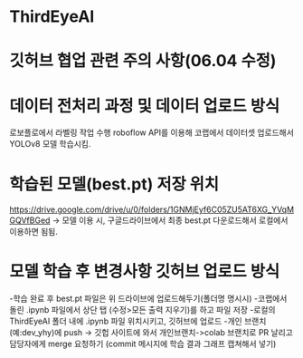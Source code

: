 # ThirdEyeAI

# 깃허브 협업 관련 주의 사항(06.04 수정)

# 데이터 전처리 과정 및 데이터 업로드 방식
로보플로에서 라벨링 작업 수행
roboflow API를 이용해 코랩에서 데이터셋 업로드해서 YOLOv8 모델 학습시킴.

# 학습된 모델(best.pt) 저장 위치
https://drive.google.com/drive/u/0/folders/1GNMjEyf6C05ZU5AT6XG_YVqMGQVfBGed
-> 모델 이용 시, 구글드라이브에서 최종 best.pt 다운로드해서 로컬에서 이용하면 됨됨.

# 모델 학습 후 변경사항 깃허브 업로드 방식
-학습 완료 후 best.pt 파일은 위 드라이브에 업로드해두기(폴더명 명시시)
-코랩에서 돌린 .ipynb 파일에서 상단 탭 (수정>모든 출력 지우기)를 하고 파일 저장
-로컬의 ThirdEyeAI 폴더 내에 .ipynb 파일 위치시키고, 깃허브에 업로드
-개인 브랜치(예:dev_yhy)에 push -> 깃헙 사이트에 와서 개인브랜치->colab 브랜치로 PR 날리고 담당자에게 merge 요청하기
(commit 메시지에 학습 결과 그래프 캡쳐해서 넣기)
